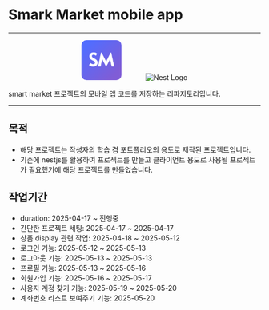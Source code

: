# Smark Market mobile app

---

<div align="center">
  <img src="./ios/Runner/Assets.xcassets/AppIcon.appiconset/AppIcon@2x.png" width="80" style="border-radius: 10px;" >
  <span style="display:inline-block; width:40px;"></span>
  <img src="https://www.svgrepo.com/show/353751/flutter.svg" width="80" alt="Nest Logo" />
</div>

smart market 프로젝트의 모바일 앱 코드를 저장하는 리파지토리입니다.

---

## 목적

- 해당 프로젝트는 작성자의 학습 겸 포트폴리오의 용도로 제작된 프로젝트입니다.
- 기존에 nestjs를 활용하여 프로젝트를 만들고 클라이언트 용도로 사용될 프로젝트가 필요했기에 해당 프로젝트를 만들었습니다.

## 작업기간

- duration: 2025-04-17 ~ 진행중
- 간단한 프로젝트 세팅: 2025-04-17 ~ 2025-04-17
- 상품 display 관련 작업: 2025-04-18 ~ 2025-05-12
- 로그인 기능: 2025-05-12 ~ 2025-05-13
- 로그아웃 기능: 2025-05-13 ~ 2025-05-13
- 프로필 기능: 2025-05-13 ~ 2025-05-16
- 회원가입 기능: 2025-05-16 ~ 2025-05-17
- 사용자 계정 찾기 기능: 2025-05-19 ~ 2025-05-20
- 계좌번호 리스트 보여주기 기능: 2025-05-20
